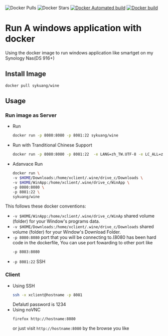 ![Docker Pulls](https://img.shields.io/docker/pulls/sykuang/wine-x11-novnc.svg)
![Docker Stars](https://img.shields.io/docker/stars/sykuang/wine-x11-novnc.svg?colorB=dfb317)
[![Docker Automated build](https://img.shields.io/docker/automated/sykuang/wine-x11-novnc.svg)](https://hub.docker.com/r/sykuang/wine-x11-novnc/)
[![Docker build](https://img.shields.io/docker/build/sykuang/wine-x11-novnc.svg)](https://hub.docker.com/r/sykuang/wine-x11-novnc/)
# Run A windows application with docker
Using the docker image to run windows application like smartget on my Synology Nas(DS 916+)

## Install Image
   `docker pull sykuang/wine`
## Usage
### Run image as Server
   * Run
     ```bash
     docker run -p 8080:8080 -p 8081:22 sykuang/wine
     ```
   * Run with Tranditional Chinese Support
     ```bash
     docker run -p 8080:8080 -p 8081:22  -e LANG=zh_TW.UTF-8 -e LC_ALL=zh_TW.UTF-8 sykuang/wine
     ```
   * Adanvace Run
     ```bash
     docker run \
     -v $HOME/Downloads:/home/xclient/.wine/drive_c/Downloads \
     -v $HOME/WinApp:/home/xclient/.wine/drive_c/WinApp \
     -p 8080:8080 \
     -p 8081:22 \
     sykuang/wine
     ```

This follows these docker conventions:

*  `-v $HOME/WinApp:/home/xclient/.wine/drive_c/WinAp` shared volume (folder) for your Window's programs data.
*  `-v $HOME/Downloads:/home/xclient/.wine/drive_c/Downloads` shared volume (folder) for your Window's Download Folder.
*  `-p 8080:8080` port that you will be connecting to.(8080 has been hard code in the dockerfile, You can use port fowarding to other port like
	```bash
    -p 8083:8080
    ```
*  `-p 8081:22` SSH

### Client

* Using SSH
	```bash
	ssh -x xclient@hostname -p 8081
	```
    Defalutl password is 1234
* Using noVNC
	```
	firefox http://hostname:8080
	```
	or just visit `http://hostname:8080` by the browse you like

